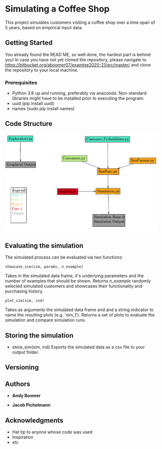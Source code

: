 # Simulating a Coffee Shop

This project simulates customers visiting a coffee shop over a time span of 5 years, based on empirical input data.

## Getting Started

You already found the READ ME, so well done, the hardest part is behind you! In case you have not yet cloned the repository, please navigate to
https://bitbucket.org/aboomer07/examtse2020-21/src/master/ and clone the repository to your local machine.

### Prerequisites

* Python 3.8 up and running, preferably via anaconda. 
Non-standard libraries might have to be installed prior to executing the program: 
* uuid (pip install uuid)
* names (sudo pip install names)

## Code Structure
![CodeStructure](FileDiagram.png)

## Evaluating the simulation

The simulated process can be evaluated via two functions: 
``` 
showcase_sim(sim, params, n_example) 
```
Takes in the simulated data frame, it's underlying parameters and the number of examples that should be shown.
Returns _n_example_ randomly selected simulated customers and showcases their functionality and purchasing history.

``` 
plot_sim(sim, ind) 
```

Takes as arguments the simulated data frame and and a string indicator to name the resulting plots (e.g. 'sim_1').
Returns a set of plots to evaluate the simulation and compare simulation runs.

## Storing the simulation

* store_sim(sim, ind) 
Exports the simulated data as a csv file to your output folder.

## Versioning


## Authors

* **Andy Boomer**

* **Jacob Pichelmann**

## Acknowledgments

* Hat tip to anyone whose code was used
* Inspiration
* etc
